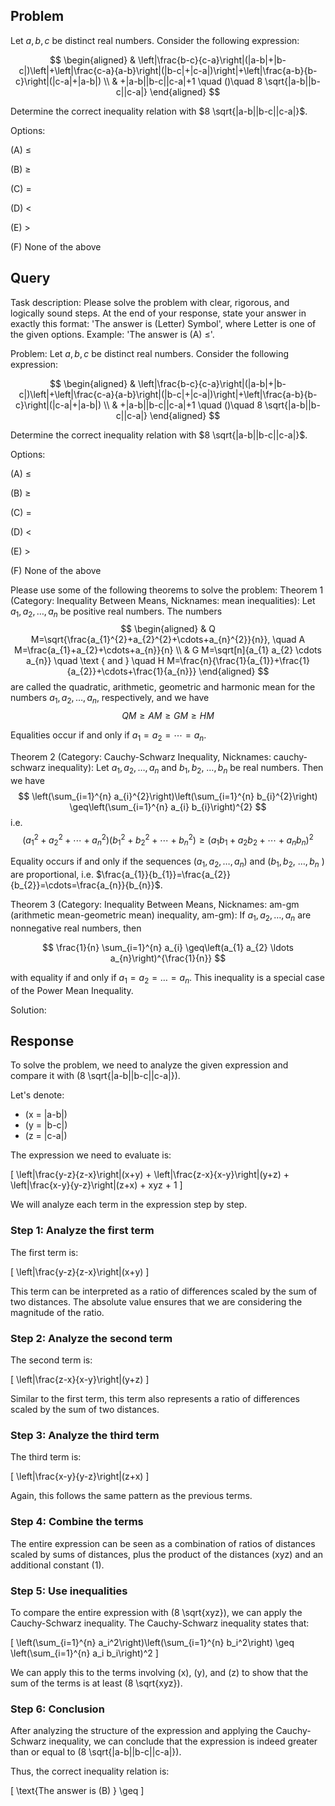 ## Problem

Let $a, b, c$ be distinct real numbers. Consider the following expression:

$$
\begin{aligned}
& \left|\frac{b-c}{c-a}\right|(|a-b|+|b-c|)\left|+\left|\frac{c-a}{a-b}\right|(|b-c|+|c-a|)\right|+\left|\frac{a-b}{b-c}\right|(|c-a|+|a-b|) \\
& +|a-b||b-c||c-a|+1 \quad ()\quad 8 \sqrt{|a-b||b-c||c-a|}
\end{aligned}
$$

Determine the correct inequality relation with $8 \sqrt{|a-b||b-c||c-a|}$.

Options:

(A) $\leq$ 

(B) $\geq$

(C) $=$ 

(D) $<$

(E) $>$

(F) None of the above

## Query

Task description: Please solve the problem with clear, rigorous, and logically sound steps. At the end of your response, state your answer in exactly this format: 'The answer is (Letter) Symbol', where Letter is one of the given options. Example: 'The answer is (A) $\leq$'.

Problem: Let $a, b, c$ be distinct real numbers. Consider the following expression:

$$
\begin{aligned}
& \left|\frac{b-c}{c-a}\right|(|a-b|+|b-c|)\left|+\left|\frac{c-a}{a-b}\right|(|b-c|+|c-a|)\right|+\left|\frac{a-b}{b-c}\right|(|c-a|+|a-b|) \\
& +|a-b||b-c||c-a|+1 \quad ()\quad 8 \sqrt{|a-b||b-c||c-a|}
\end{aligned}
$$

Determine the correct inequality relation with $8 \sqrt{|a-b||b-c||c-a|}$.

Options:

(A) $\leq$ 

(B) $\geq$

(C) $=$ 

(D) $<$

(E) $>$

(F) None of the above

Please use some of the following theorems to solve the problem:
Theorem 1 (Category: Inequality Between Means, Nicknames: mean inequalities): Let $a_{1}, a_{2}, \ldots, a_{n}$ be positive real numbers. The numbers
$$
\begin{aligned}
& Q M=\sqrt{\frac{a_{1}^{2}+a_{2}^{2}+\cdots+a_{n}^{2}}{n}}, \quad A M=\frac{a_{1}+a_{2}+\cdots+a_{n}}{n} \\
& G M=\sqrt[n]{a_{1} a_{2} \cdots a_{n}} \quad \text { and } \quad H M=\frac{n}{\frac{1}{a_{1}}+\frac{1}{a_{2}}+\cdots+\frac{1}{a_{n}}}
\end{aligned}
$$
are called the quadratic, arithmetic, geometric and harmonic mean for the numbers $a_{1}, a_{2}, \ldots, a_{n}$, respectively, and we have
$$
Q M \geq A M \geq G M \geq H M
$$

Equalities occur if and only if $a_{1}=a_{2}=\cdots=a_{n}$.

Theorem 2 (Category: Cauchy-Schwarz Inequality, Nicknames: cauchy-schwarz inequality): Let $a_{1}, a_{2}, \ldots, a_{n}$ and $b_{1}, b_{2}$, $\ldots, b_{n}$ be real numbers. Then we have
$$
\left(\sum_{i=1}^{n} a_{i}^{2}\right)\left(\sum_{i=1}^{n} b_{i}^{2}\right) \geq\left(\sum_{i=1}^{n} a_{i} b_{i}\right)^{2}
$$
i.e.
$$
\left(a_{1}^{2}+a_{2}^{2}+\cdots+a_{n}^{2}\right)\left(b_{1}^{2}+b_{2}^{2}+\cdots+b_{n}^{2}\right) \geq\left(a_{1} b_{1}+a_{2} b_{2}+\cdots+a_{n} b_{n}\right)^{2}
$$

Equality occurs if and only if the sequences $\left(a_{1}, a_{2}, \ldots, a_{n}\right)$ and $\left(b_{1}, b_{2}\right.$, $\ldots, b_{n}$ ) are proportional, i.e. $\frac{a_{1}}{b_{1}}=\frac{a_{2}}{b_{2}}=\cdots=\frac{a_{n}}{b_{n}}$.

Theorem 3 (Category: Inequality Between Means, Nicknames: am-gm (arithmetic mean-geometric mean) inequality, am-gm): If $a_{1}, a_{2}, \ldots, a_{n}$ are nonnegative real numbers, then

$$
\frac{1}{n} \sum_{i=1}^{n} a_{i} \geq\left(a_{1} a_{2} \ldots a_{n}\right)^{\frac{1}{n}}
$$

with equality if and only if $a_{1}=a_{2}=\ldots=a_{n}$. This inequality is a special case of the Power Mean Inequality.

Solution:

## Response

To solve the problem, we need to analyze the given expression and compare it with \(8 \sqrt{|a-b||b-c||c-a|}\).

Let's denote:
- \(x = |a-b|\)
- \(y = |b-c|\)
- \(z = |c-a|\)

The expression we need to evaluate is:

\[
\left|\frac{y-z}{z-x}\right|(x+y) + \left|\frac{z-x}{x-y}\right|(y+z) + \left|\frac{x-y}{y-z}\right|(z+x) + xyz + 1
\]

We will analyze each term in the expression step by step.

### Step 1: Analyze the first term

The first term is:

\[
\left|\frac{y-z}{z-x}\right|(x+y)
\]

This term can be interpreted as a ratio of differences scaled by the sum of two distances. The absolute value ensures that we are considering the magnitude of the ratio.

### Step 2: Analyze the second term

The second term is:

\[
\left|\frac{z-x}{x-y}\right|(y+z)
\]

Similar to the first term, this term also represents a ratio of differences scaled by the sum of two distances.

### Step 3: Analyze the third term

The third term is:

\[
\left|\frac{x-y}{y-z}\right|(z+x)
\]

Again, this follows the same pattern as the previous terms.

### Step 4: Combine the terms

The entire expression can be seen as a combination of ratios of distances scaled by sums of distances, plus the product of the distances \(xyz\) and an additional constant \(1\).

### Step 5: Use inequalities

To compare the entire expression with \(8 \sqrt{xyz}\), we can apply the Cauchy-Schwarz inequality. The Cauchy-Schwarz inequality states that:

\[
\left(\sum_{i=1}^{n} a_i^2\right)\left(\sum_{i=1}^{n} b_i^2\right) \geq \left(\sum_{i=1}^{n} a_i b_i\right)^2
\]

We can apply this to the terms involving \(x\), \(y\), and \(z\) to show that the sum of the terms is at least \(8 \sqrt{xyz}\).

### Step 6: Conclusion

After analyzing the structure of the expression and applying the Cauchy-Schwarz inequality, we can conclude that the expression is indeed greater than or equal to \(8 \sqrt{|a-b||b-c||c-a|}\).

Thus, the correct inequality relation is:

\[
\text{The answer is (B) } \geq
\]